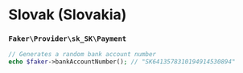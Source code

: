 # Slovak (Slovakia)

### `Faker\Provider\sk_SK\Payment`

```php
// Generates a random bank account number
echo $faker->bankAccountNumber(); // "SK6413578310194914530894"
```
